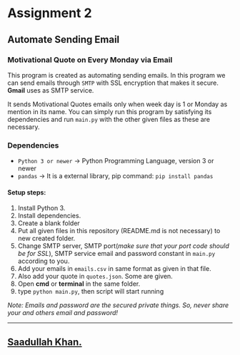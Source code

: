 # Assignment 2
## Automate Sending Email
### Motivational Quote on Every Monday via Email

This program is created as automating sending emails. In this program we can send emails through `SMTP` with SSL encryption that makes it secure. **Gmail** uses as SMTP service.

It sends Motivational Quotes emails only when week day is 1 or Monday as mention in its name. You can simply run this program by satisfying its dependencies and run `main.py` with the other given files as these are necessary.

### Dependencies
- `Python 3 or newer` -> Python Programming Language, version 3 or newer
- `pandas` -> It is a external library, pip command: `pip install pandas`


#### Setup steps:
1. Install Python 3.
2. Install dependencies.
3. Create a blank folder
4. Put all given files in this repository (README.md is not necessary) to new created folder.
5. Change SMTP server, SMTP port(*make sure that your port code should be for SSL*), SMTP service email and password constant in `main.py` according to you.
6. Add your emails in `emails.csv` in same format as given in that file.
7. Also add your quote in `quotes.json`. Some are given.
6. Open **cmd** or **terminal** in the same folder.
7. type `python main.py`, then script will start running

*Note: Emails and password are the secured private things. So, never share your and others email and password!*

---
## [Saadullah Khan.](https://www.linkedin.com/in/Saadullahkhan3)
